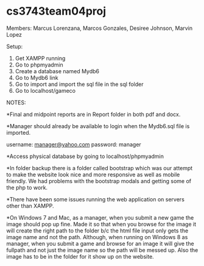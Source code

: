 cs3743team04proj
================

Members: Marcus Lorenzana, Marcos Gonzales, Desiree Johnson, Marvin Lopez

Setup:

1. Get XAMPP running
2. Go to phpmyadmin
3. Create a database named Mydb6
4. Go to Mydb6 link
5. Go to import and import the sql file in the sql folder
6. Go to localhost/gameco

NOTES:

*Final and midpoint reports are in Report folder in both pdf and docx.

*Manager should already be available to login when the Mydb6.sql file is imported. 

username: manager@yahoo.com 
password: manager

*Access physical database by going to localhost/phpmyadmin

*In folder backup there is a folder called bootstrap which was our 
 attempt to make the website look nice and more responsive as well as mobile friendly.
 We had problems with the bootstrap modals and getting some of the php to work.
 
*There have been some issues running the web application on servers other than XAMPP. 
 
 *On Windows 7 and Mac, as a manager, when you submit a new game the image should pop up fine. Made it so that when you browse for the image it will create the right path to the folder b/c the html file input only gets the image name and not the path. Although, when running on Windows 8 as manager, when you submit a game and browse for an image it will give the fullpath  and not just the image name so the path will be messed up. Also the image has to be in the folder for it show up on the website. 
  
   
